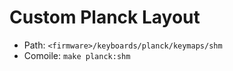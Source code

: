 # Custom Planck Layout

* Path: `<firmware>/keyboards/planck/keymaps/shm`
* Comoile: `make planck:shm`



